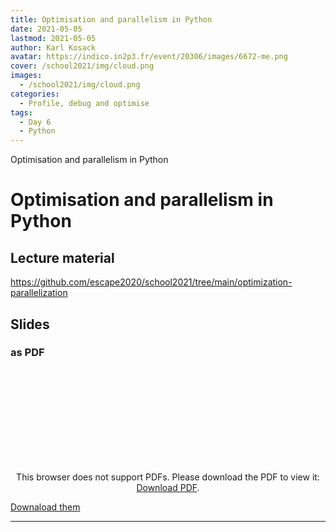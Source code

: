 ```yaml
---
title: Optimisation and parallelism in Python
date: 2021-05-05
lastmod: 2021-05-05
author: Karl Kosack
avatar: https://indico.in2p3.fr/event/20306/images/6672-me.png
cover: /school2021/img/cloud.png
images:
  - /school2021/img/cloud.png
categories:
  - Profile, debug and optimise
tags:
  - Day 6
  - Python
---
```


Optimisation and parallelism in Python

<!--more-->
<!---->

<!-- Dear instructor:
* The dates at the top of this markdown (.md) document will help order the classes in the portal.
Please, if you don't need to, do not change the one that is now.
* Take into account that there is a feature in the dates: if you use a date in the future, the class will be not visible in the portal until the date you have assigned.
* You can create dedicated folders if you need to.
* But if you simply need to add some pictures, you can use the folder ../static/img/ mentioned at the top as /school2021/img/
-->

<!---->

# Optimisation and parallelism in Python


## Lecture material

https://github.com/escape2020/school2021/tree/main/optimization-parallelization


## Slides

### as PDF
<CENTER>

<object data="https://indico.in2p3.fr/event/20306/contributions/96906/attachments/64858/90125/Optimization%20Parallelization.pdf" type="application/pdf" width="100%" height="550px">
    <embed src="https://indico.in2p3.fr/event/20306/contributions/96906/attachments/64858/90125/Optimization%20Parallelization.pdf">
        <p>This browser does not support PDFs. Please download the PDF to view it: <a href="https://indico.in2p3.fr/event/20306/contributions/96906/attachments/64858/90125/Optimization%20Parallelization.pdf">Download PDF</a>.</p>
    </embed>
</object>

</CENTER>

[Downaload them](https://indico.in2p3.fr/event/20306/contributions/96906/attachments/64858/90125/Optimization%20Parallelization.pdf)

---

